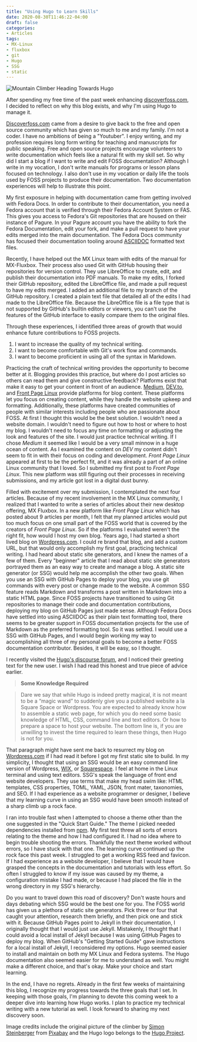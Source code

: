 ```yaml
---
title: "Using Hugo to Learn Skills"
date: 2020-08-30T11:46:22-04:00
draft: false
categories:
- Articles
tags:
- MX-Linux
- fluxbox
- git
- Hugo
- SSG
- static
---
```


![Mountain Climber Heading Towards Hugo](/img/using-hugo-learn.png)

After spending my free time of the past week enhancing [discoverfoss.com](discoverfoss.com), I decided to reflect on why this blog exists, and why I'm using Hugo to manage it.

[Discoverfoss.com](discoverfoss.com) came from a desire to give back to the free and open source community which has given so much to me and my family. I'm not a coder. I have no ambitions of being a "Youtuber". I enjoy writing, and my profession requires long form writing for teaching and manuscripts for public speaking. Free and open source projects encourage volunteers to write documentation which feels like a natural fit with my skill set. So why did I start a blog if I want to write and edit FOSS documentation? Although I write in my vocation, I don't write manuals for programs or lesson plans focused on technology. I also don't use in my vocation or daily life the tools used by FOSS projects to produce their documentation. Two documentation experiences will help to illustrate this point.

My first exposure in helping with documentation came from getting involved with Fedora Docs. In order to contribute to their documentation, you need a Fedora account that is verified through their Fedora Account System or FAS. This gives you access to Fedora's Git repositories that are housed on their instance of Pagure. In your Pagure account you have the ability to fork the Fedora Documentation, edit your fork, and make a pull request to have your edits merged into the main documentation. The Fedora Docs community has focused their documentation tooling around [ASCIIDOC](https://asciidoctor.org/docs/what-is-asciidoc/) formatted text files.

Recently, I have helped out the MX Linux team with edits of the manual for MX-Fluxbox. Their process also used Git with GitHub housing their repositories for version control. They use LibreOffice to create, edit, and publish their documentation into PDF manuals. To make my edits, I forked their GitHub repository, edited the LibreOffice file, and made a pull request to have my edits merged. I added an additional file to my branch of the GitHub repository. I created a plain text file that detailed all of the edits I had made to the LibreOffice file. Because the LibreOffice file is a file type that is not supported by GitHub's builtin editors or viewers, you can't use the features of the GitHub interface to easily compare them to the original files.

Through these experiences, I identified three areas of growth that would enhance future contributions to FOSS projects.

1. I want to increase the quality of my technical writing.
2. I want to become comfortable with Git's work flow and commands.
3. I want to become proficient in using all of the syntax in Markdown.

Practicing the craft of technical writing provides the opportunity to become better at it. Blogging provides this practice, but where do I post articles so others can read them and give constructive feedback? Platforms exist that make it easy to get your content in front of an audience. [Medium](https://medium.com/), [DEV.to](dev.to), and [Front Page Linux](https://frontpagelinux.com/) provide platforms for blog content. These platforms let you focus on creating content, while they handle the website upkeep and formatting. Additionally, these platforms have created communities of people with similar interests including people who are passionate about FOSS. At first I thought this would be the best solution. I wouldn't need a website domain. I wouldn't need to figure out how to host or where to host my blog. I wouldn't need to focus any time on formatting or adjusting the look and features of the site. I would just practice technical writing. If I chose *Medium* it seemed like I would be a very small minnow in a huge ocean of content. As I examined the content on *DEV* my content didn't seem to fit in with their focus on coding and development. *Front Page Linux* appeared at first to be the perfect fit, and it was already a part of an online Linux community that I loved. So I submitted my first post to *Front Page Linux*. This new platform was still figuring out their processes in receiving submissions, and my article got lost in a digital dust bunny.

Filled with excitement over my submission, I contemplated the next four articles. Because of my recent involvement in the MX Linux community, I realized that I wanted to write a series of articles about their new desktop offering, MX Fluxbox. In a new platform like *Front Page Linux* which has posted about 9 articles per month, I felt that my planned articles would put too much focus on one small part of the FOSS world that is covered by the creators of *Front Page Linux*. So if the platforms I evaluated weren't the right fit, how would I host my own blog. Years ago, I had started a short lived blog on [Wordpress.com](wordpress.com). I could re brand that blog, and add a custom URL, but that would only accomplish my first goal, practicing technical writing. I had heard about static site generators, and I knew the names of a few of them. Every "beginner" article that I read about static site generators portrayed them as an easy way to create and manage a blog. A static site generator (or SSG) would help me accomplish the other two goals. When you use an SSG with GitHub Pages to deploy your blog, you use git commands with every post or change made to the website. A common SSG feature reads Markdown and transforms a post written in Markdown into a static HTML page. Since FOSS projects have transitioned to using Git repositories to manage their code and documentation contributions, deploying my blog on GitHub Pages just made sense. Although Fedora Docs have settled into using ASCIIDOC as their plain text formatting tool, there seems to be greater support in FOSS documentation projects for the use of Markdown as the preferred formatting tool. So it was settled. I would use a SSG with GitHub Pages, and I would begin working my way to accomplishing all three of my personal goals to become a better FOSS documentation contributor. Besides, it will be easy, so I thought.

I recently visited the [Hugo's discourse forum](https://discourse.gohugo.io/), and I noticed their greeting text for the new user. I wish I had read this honest and true piece of advice earlier.

> **Some Knowledge Required**

> Dare we say that while Hugo is indeed pretty magical, it is not meant to be a “magic wand” to suddenly give you a published website a la Square Space or Wordpress. You are expected to already know how to assemble a static web page, for which you do need some basic knowledge of HTML, CSS, command line and text editors. Or how to prepare a space to host your website. The bottom line is, if you are unwilling to invest the time required to learn these things, then Hugo is not for you.

That paragraph might have sent me back to resurrect my blog on [Wordpress.com](wordpress.com) if I had read it before I got my first static site to build. In my simplicity, I thought that using an SSG would be an easy command line version of Wordpress, [WIX](https://www.wix.com/), or [Squarespace](https://www.squarespace.com/). I feel at home in the Linux terminal and using text editors. SSG's speak the language of front end website developers. They use terms that make my head swim like: HTML templates, CSS properties, TOML, YAML, JSON, front mater, taxonomies, and SEO. If I had experience as a website programmer or designer, I believe that my learning curve in using an SSG would have been smooth instead of a sharp climb up a rock face.

I ran into trouble fast when I attempted to choose a theme other than the one suggested in the "Quick Start Guide." The theme I picked needed dependencies installed from [npm](https://www.npmjs.com/). My first test threw all sorts of errors relating to the theme and how I had configured it. I had no idea where to begin trouble shooting the errors. Thankfully the next theme worked without errors, so I have stuck with that one. The learning curve continued up the rock face this past week. I struggled to get a working RSS feed and favicon. If I had experience as a website developer, I believe that I would have grasped the concepts in the documentation and tutorials with less effort. So often I struggled to know if my issue was caused by my theme, a configuration mistake I had made, or because I had placed the file in the wrong directory in my SSG's hierarchy.

Do you want to travel down this road of discovery? Don't waste hours and days debating which SSG would be the best one for you. The FOSS world has given us a plethora of static site generators. Pick three or four that caught your attention, research them briefly, and then pick one and stick with it. Because GitHub Pages point to Jekyll in their documentation, I originally thought that I would just use Jekyll. Mistakenly, I thought that I could avoid a local install of Jekyll because I was using GitHub Pages to deploy my blog. When GitHub's "Getting Started Guide" gave instructions for a local install of Jekyll, I reconsidered my options. Hugo seemed easier to install and maintain on both my MX Linux and Fedora systems. The Hugo documentation also seemed easier for me to understand as well. You might make a different choice, and that's okay. Make your choice and start learning.

In the end, I have no regrets. Already in the first few weeks of maintaining this blog, I recognize my progress towards the three goals that I set. In keeping with those goals, I'm planning to devote this coming week to a deeper dive into learning how Hugo works. I plan to practice my technical writing with a new tutorial as well. I look forward to sharing my next discovery soon.

Image credits include the original picture of the climber by [Simon Steinberger](https://pixabay.com/users/Simon-3/?utm_source=link-attribution&amp;utm_medium=referral&amp;utm_campaign=image&amp;utm_content=1201694) from [Pixabay](https://pixabay.com/?utm_source=link-attribution&amp;utm_medium=referral&amp;utm_campaign=image&amp;utm_content=1201694) and the Hugo logo belongs to the [Hugo Project](https://gohugo.io/).

